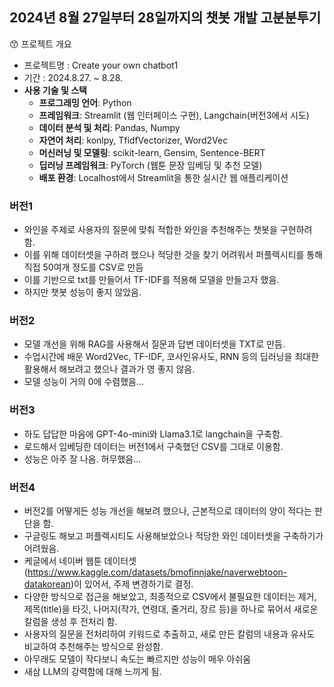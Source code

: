 ## 2024년 8월 27일부터 28일까지의 챗봇 개발 고분분투기

<aside>
😙 프로젝트 개요

- 프로젝트명 : Create your own chatbot1
- 기간 : 2024.8.27. ~ 8.28.
- **사용 기술 및 스택**
    - **프로그래밍 언어**: Python
    - **프레임워크**: Streamlit (웹 인터페이스 구현), Langchain(버전3에서 시도)
    - **데이터 분석 및 처리**: Pandas, Numpy
    - **자연어 처리**: konlpy, TfidfVectorizer, Word2Vec
    - **머신러닝 및 모델링**: scikit-learn, Gensim, Sentence-BERT
    - **딥러닝 프레임워크**: PyTorch (웹툰 문장 임베딩 및 추천 모델)
    - **배포 환경**: Localhost에서 Streamlit을 통한 실시간 웹 애플리케이션
</aside>

### 버전1
- 와인을 주제로 사용자의 질문에 맞춰 적합한 와인을 추천해주는 챗봇을 구현하려 함.
- 이를 위해 데이터셋을 구하려 했으나 적당한 것을 찾기 어려워서 퍼플렉시티를 통해 직접 50여개 정도를 CSV로 만듬
- 이를 기반으로 txt를 만들어서 TF-IDF를 적용해 모델을 만들고자 했음.
- 하지만 챗봇 성능이 좋지 않았음.

### 버전2
- 모델 개선을 위해 RAG를 사용해서 질문과 답변 데이터셋을 TXT로 만듬.
- 수업시간에 배운 Word2Vec, TF-IDF, 코사인유사도, RNN 등의 딥러닝을 최대한 활용해서 해보려고 했으나 결과가 영 좋지 않음.
- 모델 성능이 거의 0에 수렴했음...

### 버전3
- 하도 답답한 마음에 GPT-4o-mini와 Llama3.1로 langchain을 구축함.
- 로드해서 임베딩한 데이터는 버전1에서 구축했던 CSV를 그대로 이용함.
- 성능은 아주 잘 나옴. 허무했음...

### 버전4
- 버전2를 어떻게든 성능 개선을 해보려 했으나, 근본적으로 데이터의 양이 적다는 판단을 함.
- 구글링도 해보고 퍼플렉시티도 사용해보았으나 적당한 와인 데이터셋을 구축하기가 어려웠음.
- 케글에서 네이버 웹툰 데이터셋(https://www.kaggle.com/datasets/bmofinnjake/naverwebtoon-datakorean)이 있어서, 주제 변경하기로 결정.
- 다양한 방식으로 접근을 해보았고, 최종적으로 CSV에서 불필요한 데이터는 제거, 제목(title)을 타깃, 나머지(작가, 연령대, 줄거리, 장르 등)을 하나로 묶어서 새로운 칼럼을 생성 후 전처리 함.
- 사용자의 질문을 전처리하여 키워드로 추출하고, 새로 만든 칼럼의 내용과 유사도 비교하여 추천해주는 방식으로 완성함.
- 아무래도 모델이 작다보니 속도는 빠르지만 성능이 매우 아쉬움
- 새삼 LLM의 강력함에 대해 느끼게 됨.
